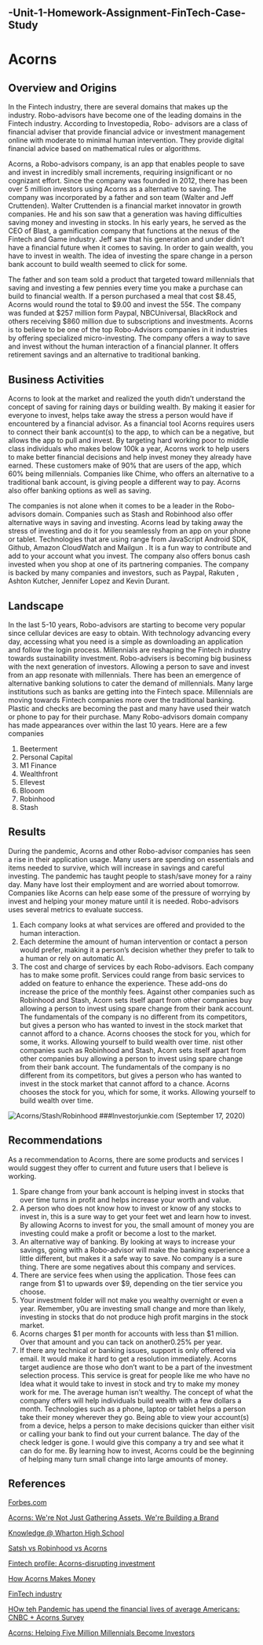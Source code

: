## -Unit-1-Homework-Assignment-FinTech-Case-Study

# Acorns
## Overview and Origins	
In the Fintech industry, there are several domains that makes up the industry. Robo-advisors have become one of the leading domains in the Fintech industry. According to Investopedia, Robo- advisors are a class of financial adviser that provide financial advice or investment management online with moderate to minimal human intervention. They provide digital financial advice based on mathematical rules or algorithms.

Acorns, a Robo-advisors company, is an app that enables people to save and invest in incredibly small increments, requiring insignificant or no cognizant effort.  Since the company was founded in 2012, there has been over 5 million investors using Acorns as a alternative to saving. The company was incorporated by a father and son team (Walter and Jeff Cruttenden). Walter Cruttenden is a financial market innovator in growth companies. He and his son saw that a generation was having difficulties saving money and investing in stocks. In his early years, he served as the CEO of Blast, a gamification company that functions at the nexus of the Fintech and Game industry. Jeff saw that his generation and under didn’t have a financial future when it comes to saving. In order to gain wealth, you have to invest in wealth. The idea of investing the spare change in a person bank account to build wealth seemed to click for some. 

The father and son team sold a product that targeted toward millennials that saving and investing a few pennies every time you make a purchase can build to financial wealth. If a person purchased a meal that cost $8.45, Acorns would round the total to $9.00 and invest the 55¢. The company was funded at $257 million form Paypal, NBCUniversal, BlackRock and others receiving $860 million due to subscriptions and investments. Acorns is to believe to be one of the top Robo-Advisors companies in it industries by offering specialized micro-investing. The company offers a way to save and invest without the human interaction of a financial planner. It offers retirement savings and an alternative to traditional banking.

## Business Activities
Acorns to look at the market and realized the youth didn’t understand the concept of saving for raining days or building wealth. By making it easier for everyone to invest, helps take away the stress a person would have if encountered by a financial advisor. As a financial tool Acorns requires users to connect their bank account(s) to the app, to which can be a negative, but allows the app to pull and invest. By targeting hard working poor to middle class individuals who makes below 100k a year, Acorns work to help users to make better financial decisions and help invest money they already have earned. These customers make of 90% that are users of the app, which 60% being millennials. Companies like Chime, who offers an alternative to a traditional bank account, is giving people a different way to pay. Acorns also offer banking options as well as saving. 

The companies is not alone when it comes to be a leader in the Robo-advisors domain. Companies such as Stash and Robinhood also offer alternative ways in saving and investing. Acorns lead by taking away the stress of investing and do it for you seamlessly from an app on your phone or tablet. Technologies that are using range from JavaScript Android SDK, Github, Amazon CloudWatch and Mailgun . It is a fun way to contribute and add to your account what you invest. The company also offers bonus cash invested when you shop at one of its partnering companies. The company is backed by many companies and investors, such as Paypal, Rakuten , Ashton Kutcher, Jennifer Lopez and Kevin Durant. 

## Landscape
In the last 5-10 years, Robo-advisors are starting to become very popular since cellular devices are easy to obtain. With technology advancing every day, accessing what you need is a simple as downloading an application and follow the login process. Millennials are reshaping the Fintech industry towards sustainability investment. Robo-advisers is becoming big business with the next generation of investors. Allowing a person to save and invest from an app resonate with millennials.   There has been an emergence of alternative banking solutions to cater the demand of millennials. Many large institutions such as banks are getting into the Fintech space. Millennials are moving towards Fintech companies more over the traditional banking. Plastic and checks are becoming the past and many have used their watch or phone to pay for their purchase. 
Many Robo-advisors domain company has made appearances over within the last 10 years.  Here are a few companies
1. Beeterment 
2. Personal Capital 
3. M1 Finance
4. Wealthfront
5. Ellevest
6. Blooom
7. Robinhood
8. Stash

## Results
During the pandemic, Acorns and other Robo-advisor companies has seen a rise in their application usage. Many users are spending on essentials and items needed to survive, which will increase in savings and careful investing. The pandemic has taught people to stash/save money for a rainy day. Many have lost their employment and are worried about tomorrow. Companies like Acorns can help ease some of the pressure of worrying by invest and helping your money mature until it is needed. 
Robo-advisors uses several metrics to evaluate success. 
1. Each company looks at what services are offered and provided to the human interaction. 
2. Each determine the amount of human intervention or contact a person would prefer, making it a person’s decision whether they prefer to talk to a human or rely on automatic AI. 
3. The cost and charge of services by each Robo-advisors. Each company has to make some profit. Services could range from basic services to added on feature to enhance the experience. These add-ons do increase the price of the monthly fees. 
Against other companies such as Robinhood and Stash, Acorn sets itself apart from other companies buy allowing a person to invest using spare change from their bank account. The fundamentals of the company is no different from its competitors, but gives a person who has wanted to invest in the stock market that cannot afford to a chance. Acorns chooses the stock for you, which for some, it works. Allowing yourself to build wealth over time. nist other companies such as Robinhood and Stash, Acorn sets itself apart from other companies buy allowing a person to invest using spare change from their bank account. The fundamentals of the company is no different from its competitors, but gives a person who has wanted to invest in the stock market that cannot afford to a chance. Acorns chooses the stock for you, which for some, it works. Allowing yourself to build wealth over time.
 
![Acorns/Stash/Robinhood](https://www.google.com/url?sa=i&url=https%3A%2F%2Finvestorjunkie.com%2Fcompare%2Fstash-vs-robinhood-vs-acorns%2F&psig=AOvVaw3ILHyDxWTyq86g-41P3LCi&ust=1601146290756000&source=images&cd=vfe&ved=2ahUKEwjW-bXw_ITsAhUKzp4KHQdwCfEQjRx6BAgAEAc)
###Investorjunkie.com (September 17, 2020)

## Recommendations

As a recommendation to Acorns, there are some products and services I would suggest they offer to current and future users that I believe is working. 
1. Spare change from your bank account is helping invest in stocks that over time turns in profit and helps increase your worth and value. 
2. A person who does not know how to invest or know of any stocks to invest in, this is a sure way to get your feet wet and learn how to invest. By allowing Acorns to invest for you, the small amount of money you are investing could make a profit or become a lost to the market. 
3. An alternative way of banking. By looking at ways to increase your savings, going with a Robo-advisor will make the banking experience a little different, but makes it a safe way to save. 
No company is a sure thing. There are some negatives about this company and services. 
1. There are service fees when using the application. Those fees can range from $1 to upwards over $9, depending on the tier service you choose. 
2. Your investment folder will not make you wealthy overnight or even a year. Remember, y0u are investing small change and more than likely, investing in stocks that do not produce high profit margins in the stock market.
3. Acorns charges $1 per month for accounts with less than $1 million. Over that amount and you can tack on another0.25% per year. 
4. If there any technical or banking issues, support is only offered via email. It would make it hard to get a resolution immediately.
Acorns target audience are those who don’t want to be a part of the investment selection process. This service is great for people like me who have no Idea what it would take to invest in stock and try to make my money work for me. The average human isn’t wealthy. The concept of what the company offers will help individuals build wealth with a few dollars a month. Technologies such as a phone, laptop or tablet helps a person take their money wherever they go. Being able to view your account(s) from a device, helps a person to make decisions quicker than either visit or calling your bank to find out your current balance. The day of the check ledger is gone. I would give this company a try and see what it can do for me. By learning how to invest, Acorns could be the beginning of helping many turn small change into large amounts of money. 



## References
[Forbes.com](https://www.forbes.com/companies/acorns/?list=fintech/#76a95e4b3529)

[Acorns: We're Not Just Gathering Assets, We're Building a Brand](https://wmtoday.com/2018/07/01/acorns-not-just-gathering-assets-building-brand/#:~:text=From%20the%20beginning%2C%20Acorns%20has,68%25%20of%20those%20being%20Millennials.)

[Knowledge @ Wharton High School](https://kwhs.wharton.upenn.edu/2019/01/acorns-jennifer-barrett-5-facts-fintech/)

[Satsh vs Robinhood vs Acorns](https://investorjunkie.com/compare/stash-vs-robinhood-vs-acorns/)

[Fintech profile: Acorns-disrupting investment](https://www.fintechmagazine.com/fintech/fintech-profile-acorns-disrupting-investment)

[How Acorns Makes Money](https://www.investopedia.com/articles/company-insights/090516/how-acorns-works-and-makes-money.asp)

[FinTech industry](https://askwonder.com/research/industry-trends-fintech-industry-bfso24zpn)

[HOw teh Pandemic has upend the financial lives of average Americans: CNBC + Acorns Survey](https://www.cnbc.com/2020/09/01/heres-how-pandemic-has-impacted-the-financial-lives-of-average-americans.html)

[Acorns: Helping Five Million Millennials Become Investors](https://growthhackers.com/growth-studies/Helping-Five-Million-Millennials-Become-Investors-acorns)


